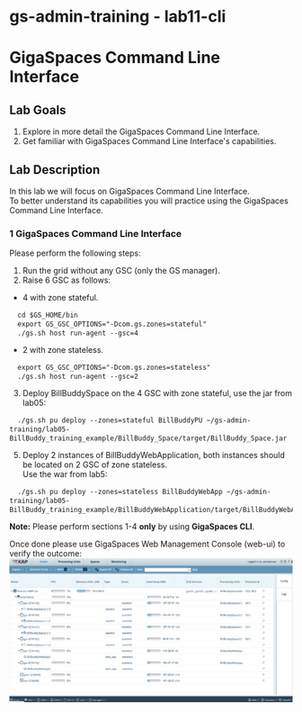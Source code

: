 # gs-admin-training - lab11-cli

# GigaSpaces Command Line Interface

## Lab Goals

1. Explore in more detail the GigaSpaces Command Line Interface.
2. Get familiar with GigaSpaces Command Line Interface's capabilities.

## Lab Description
In this lab we will focus on GigaSpaces Command Line Interface.  
To better understand its capabilities you will practice using the GigaSpaces Command Line Interface.

### 1 GigaSpaces Command Line Interface

Please perform the following steps:

1. Run the grid without any GSC (only the GS manager).
2. Raise 6 GSC as follows:
 * 4 with zone stateful.
```
  cd $GS_HOME/bin
  export GS_GSC_OPTIONS="-Dcom.gs.zones=stateful"
  ./gs.sh host run-agent --gsc=4
```
 * 2 with zone stateless.
```
  export GS_GSC_OPTIONS="-Dcom.gs.zones=stateless"
  ./gs.sh host run-agent --gsc=2
```
3. Deploy BillBuddySpace on the 4 GSC with zone stateful, use the jar from lab05:
```   
  ./gs.sh pu deploy --zones=stateful BillBuddyPU ~/gs-admin-training/lab05-BillBuddy_training_example/BillBuddy_Space/target/BillBuddy_Space.jar
```
5. Deploy 2 instances of BillBuddyWebApplication, both instances should be located on 2 GSC of zone stateless.  
   Use the war from lab5:
```
  ./gs.sh pu deploy --zones=stateless BillBuddyWebApp ~/gs-admin-training/lab05-BillBuddy_training_example/BillBuddyWebApplication/target/BillBuddyWebApplication.war
```
**Note:** Please perform sections 1-4 **only** by using **GigaSpaces CLI**.

Once done please use GigaSpaces Web Management Console (web-ui) to verify the outcome:  
![Screenshot](./Pictures/Picture1.png)
    





   
